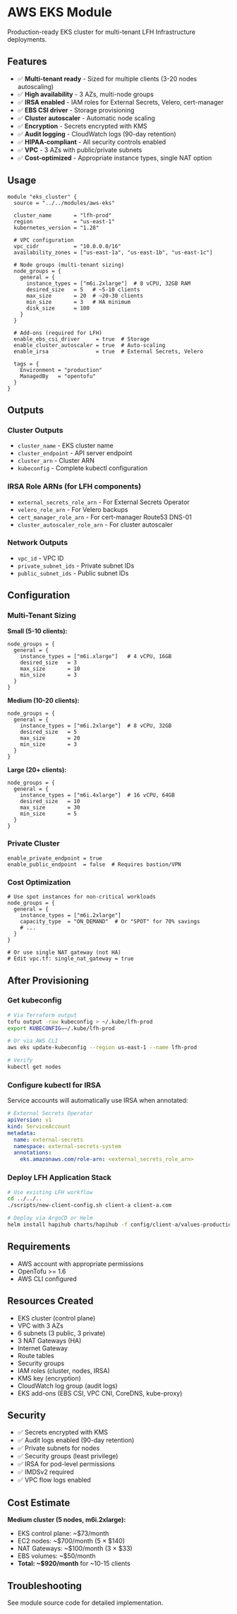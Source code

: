 # AWS EKS Module

Production-ready EKS cluster for multi-tenant LFH Infrastructure deployments.

## Features

- ✅ **Multi-tenant ready** - Sized for multiple clients (3-20 nodes autoscaling)
- ✅ **High availability** - 3 AZs, multi-node groups
- ✅ **IRSA enabled** - IAM roles for External Secrets, Velero, cert-manager
- ✅ **EBS CSI driver** - Storage provisioning
- ✅ **Cluster autoscaler** - Automatic node scaling
- ✅ **Encryption** - Secrets encrypted with KMS
- ✅ **Audit logging** - CloudWatch logs (90-day retention)
- ✅ **HIPAA-compliant** - All security controls enabled
- ✅ **VPC** - 3 AZs with public/private subnets
- ✅ **Cost-optimized** - Appropriate instance types, single NAT option

## Usage

```hcl
module "eks_cluster" {
  source = "../../modules/aws-eks"
  
  cluster_name       = "lfh-prod"
  region             = "us-east-1"
  kubernetes_version = "1.28"
  
  # VPC configuration
  vpc_cidr           = "10.0.0.0/16"
  availability_zones = ["us-east-1a", "us-east-1b", "us-east-1c"]
  
  # Node groups (multi-tenant sizing)
  node_groups = {
    general = {
      instance_types = ["m6i.2xlarge"]  # 8 vCPU, 32GB RAM
      desired_size   = 5   # ~5-10 clients
      max_size       = 20  # ~20-30 clients
      min_size       = 3   # HA minimum
      disk_size      = 100
    }
  }
  
  # Add-ons (required for LFH)
  enable_ebs_csi_driver     = true  # Storage
  enable_cluster_autoscaler = true  # Auto-scaling
  enable_irsa               = true  # External Secrets, Velero
  
  tags = {
    Environment = "production"
    ManagedBy   = "opentofu"
  }
}
```

## Outputs

### Cluster Outputs
- `cluster_name` - EKS cluster name
- `cluster_endpoint` - API server endpoint
- `cluster_arn` - Cluster ARN
- `kubeconfig` - Complete kubectl configuration

### IRSA Role ARNs (for LFH components)
- `external_secrets_role_arn` - For External Secrets Operator
- `velero_role_arn` - For Velero backups
- `cert_manager_role_arn` - For cert-manager Route53 DNS-01
- `cluster_autoscaler_role_arn` - For cluster autoscaler

### Network Outputs
- `vpc_id` - VPC ID
- `private_subnet_ids` - Private subnet IDs
- `public_subnet_ids` - Public subnet IDs

## Configuration

### Multi-Tenant Sizing

**Small (5-10 clients):**
```hcl
node_groups = {
  general = {
    instance_types = ["m6i.xlarge"]   # 4 vCPU, 16GB
    desired_size   = 3
    max_size       = 10
    min_size       = 3
  }
}
```

**Medium (10-20 clients):**
```hcl
node_groups = {
  general = {
    instance_types = ["m6i.2xlarge"]  # 8 vCPU, 32GB
    desired_size   = 5
    max_size       = 20
    min_size       = 3
  }
}
```

**Large (20+ clients):**
```hcl
node_groups = {
  general = {
    instance_types = ["m6i.4xlarge"]  # 16 vCPU, 64GB
    desired_size   = 10
    max_size       = 30
    min_size       = 5
  }
}
```

### Private Cluster

```hcl
enable_private_endpoint = true
enable_public_endpoint  = false  # Requires bastion/VPN
```

### Cost Optimization

```hcl
# Use spot instances for non-critical workloads
node_groups = {
  general = {
    instance_types = ["m6i.2xlarge"]
    capacity_type  = "ON_DEMAND"  # Or "SPOT" for 70% savings
    # ...
  }
}

# Or use single NAT gateway (not HA)
# Edit vpc.tf: single_nat_gateway = true
```

## After Provisioning

### Get kubeconfig

```bash
# Via Terraform output
tofu output -raw kubeconfig > ~/.kube/lfh-prod
export KUBECONFIG=~/.kube/lfh-prod

# Or via AWS CLI
aws eks update-kubeconfig --region us-east-1 --name lfh-prod

# Verify
kubectl get nodes
```

### Configure kubectl for IRSA

Service accounts will automatically use IRSA when annotated:

```yaml
# External Secrets Operator
apiVersion: v1
kind: ServiceAccount
metadata:
  name: external-secrets
  namespace: external-secrets-system
  annotations:
    eks.amazonaws.com/role-arn: <external_secrets_role_arn>
```

### Deploy LFH Application Stack

```bash
# Use existing LFH workflow
cd ../../..
./scripts/new-client-config.sh client-a client-a.com

# Deploy via ArgoCD or Helm
helm install hapihub charts/hapihub -f config/client-a/values-production.yaml
```

## Requirements

- AWS account with appropriate permissions
- OpenTofu >= 1.6
- AWS CLI configured

## Resources Created

- EKS cluster (control plane)
- VPC with 3 AZs
- 6 subnets (3 public, 3 private)
- 3 NAT Gateways (HA)
- Internet Gateway
- Route tables
- Security groups
- IAM roles (cluster, nodes, IRSA)
- KMS key (encryption)
- CloudWatch log group (audit logs)
- EKS add-ons (EBS CSI, VPC CNI, CoreDNS, kube-proxy)

## Security

- ✅ Secrets encrypted with KMS
- ✅ Audit logs enabled (90-day retention)
- ✅ Private subnets for nodes
- ✅ Security groups (least privilege)
- ✅ IRSA for pod-level permissions
- ✅ IMDSv2 required
- ✅ VPC flow logs enabled

## Cost Estimate

**Medium cluster (5 nodes, m6i.2xlarge):**
- EKS control plane: ~$73/month
- EC2 nodes: ~$700/month (5 × $140)
- NAT Gateways: ~$100/month (3 × $33)
- EBS volumes: ~$50/month
- **Total: ~$920/month** for ~10-15 clients

## Troubleshooting

See module source code for detailed implementation.
